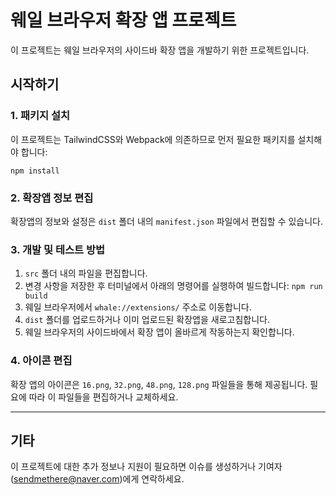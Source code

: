 # 웨일 브라우저 확장 앱 프로젝트

이 프로젝트는 웨일 브라우저의 사이드바 확장 앱을 개발하기 위한 프로젝트입니다.

## 시작하기

### 1. 패키지 설치

이 프로젝트는 TailwindCSS와 Webpack에 의존하므로 먼저 필요한 패키지를 설치해야 합니다:

`npm install`


### 2. 확장앱 정보 편집

확장앱의 정보와 설정은 `dist` 폴더 내의 `manifest.json` 파일에서 편집할 수 있습니다.

### 3. 개발 및 테스트 방법

1) `src` 폴더 내의 파일을 편집합니다.
2) 변경 사항을 저장한 후 터미널에서 아래의 명령어를 실행하여 빌드합니다:
`npm run build`
3) 웨일 브라우저에서 `whale://extensions/` 주소로 이동합니다.
4) `dist` 폴더를 업로드하거나 이미 업로드된 확장앱을 새로고침합니다.
5) 웨일 브라우저의 사이드바에서 확장 앱이 올바르게 작동하는지 확인합니다.

### 4. 아이콘 편집

확장 앱의 아이콘은 `16.png`, `32.png`, `48.png`, `128.png` 파일들을 통해 제공됩니다. 필요에 따라 이 파일들을 편집하거나 교체하세요.

---

## 기타

이 프로젝트에 대한 추가 정보나 지원이 필요하면 이슈를 생성하거나 기여자(sendmethere@naver.com)에게 연락하세요.
